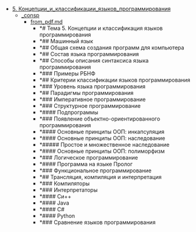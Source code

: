 - <a href = "E:\Node_projects\Node_Way\NBase\_Md\_Index\_TGUniversitet\I_kurs\__DONE\Методы_решения_проблем_в_информатике_pdf\5. Концепции_и_классификации_языков_программирования\cat.5. Концепции_и_классификации_языков_программирования\dir.5. Концепции_и_классификации_языков_программирования.md">5. Концепции_и_классификации_языков_программирования</a>
    - <a href = "E:\Node_projects\Node_Way\NBase\_Md\_Index\_TGUniversitet\I_kurs\__DONE\Методы_решения_проблем_в_информатике_pdf\5. Концепции_и_классификации_языков_программирования\_consp\cat._consp\dir._consp.md">_consp</a>
        - <a href = "E:\Node_projects\Node_Way\NBase\_Md\_Index\_TGUniversitet\I_kurs\__DONE\Методы_решения_проблем_в_информатике_pdf\5. Концепции_и_классификации_языков_программирования\_consp\from_pdf.md">from_pdf.md</a>
            - *# Тема 5. Концепции и классификация языков программирования
            - *## Машинный язык
            - *## Общая схема создания программ для компьютера
            - *## Состав языка программирования
            - *## Способы описания синтаксиса языка программирования
            - *### Примеры РБНФ
            - *## Критерии классификации языков программирования
            - *### Уровень языка программирования
            - *## Парадигмы программирования
            - *### Императивное программирование
            - *### Структурное программирование
            - *#### Подпрограммы
            - *### Появление объектно-ориентированного программирования
            - *#### Основные принципы ООП: инкапсуляция
            - *#### Основные принципы ООП: наследование
            - *##### Простое и множественное наследование
            - *#### Основные принципы ООП: полиморфизм
            - *### Логическое программирование
            - *#### Программа на языке Пролог
            - *### Функциональное программирование
            - *## Трансляция, компиляция и интерпретация 
            - *### Компиляторы
            - *### Интерпретаторы
            - *#### Си++
            - *#### Java
            - *#### C#
            - *#### Python
            - *### Сравнение языков программирования
    
